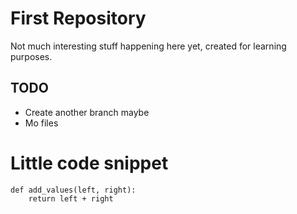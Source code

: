 # First Repository

Not much interesting stuff happening here yet, created for learning purposes.

## TODO
* Create another branch maybe
* Mo files

Little code snippet
===================

    def add_values(left, right):
        return left + right
